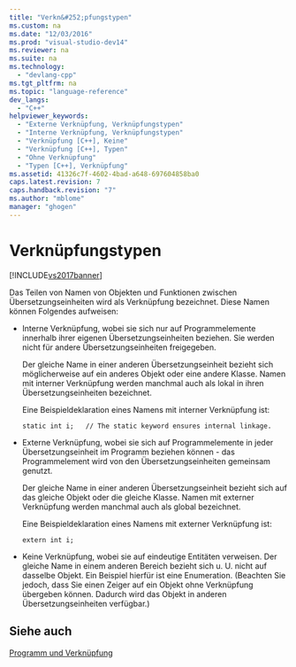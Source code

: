 ```yaml
---
title: "Verkn&#252;pfungstypen"
ms.custom: na
ms.date: "12/03/2016"
ms.prod: "visual-studio-dev14"
ms.reviewer: na
ms.suite: na
ms.technology: 
  - "devlang-cpp"
ms.tgt_pltfrm: na
ms.topic: "language-reference"
dev_langs: 
  - "C++"
helpviewer_keywords: 
  - "Externe Verknüpfung, Verknüpfungstypen"
  - "Interne Verknüpfung, Verknüpfungstypen"
  - "Verknüpfung [C++], Keine"
  - "Verknüpfung [C++], Typen"
  - "Ohne Verknüpfung"
  - "Typen [C++], Verknüpfung"
ms.assetid: 41326c7f-4602-4bad-a648-697604858ba0
caps.latest.revision: 7
caps.handback.revision: "7"
ms.author: "mblome"
manager: "ghogen"
---
```

# Verkn&#252;pfungstypen
[!INCLUDE[vs2017banner](../assembler/inline/includes/vs2017banner.md)]

Das Teilen von Namen von Objekten und Funktionen zwischen Übersetzungseinheiten wird als Verknüpfung bezeichnet.  Diese Namen können Folgendes aufweisen:  
  
-   Interne Verknüpfung, wobei sie sich nur auf Programmelemente innerhalb ihrer eigenen Übersetzungseinheiten beziehen. Sie werden nicht für andere Übersetzungseinheiten freigegeben.  
  
     Der gleiche Name in einer anderen Übersetzungseinheit bezieht sich möglicherweise auf ein anderes Objekt oder eine andere Klasse.  Namen mit interner Verknüpfung werden manchmal auch als lokal in ihren Übersetzungseinheiten bezeichnet.  
  
     Eine Beispieldeklaration eines Namens mit interner Verknüpfung ist:  
  
    ```  
    static int i;   // The static keyword ensures internal linkage.  
    ```  
  
-   Externe Verknüpfung, wobei sie sich auf Programmelemente in jeder Übersetzungseinheit im Programm beziehen können \- das Programmelement wird von den Übersetzungseinheiten gemeinsam genutzt.  
  
     Der gleiche Name in einer anderen Übersetzungseinheit bezieht sich auf das gleiche Objekt oder die gleiche Klasse.  Namen mit externer Verknüpfung werden manchmal auch als global bezeichnet.  
  
     Eine Beispieldeklaration eines Namens mit externer Verknüpfung ist:  
  
    ```  
    extern int i;  
    ```  
  
-   Keine Verknüpfung, wobei sie auf eindeutige Entitäten verweisen.  Der gleiche Name in einem anderen Bereich bezieht sich u. U. nicht auf dasselbe Objekt.  Ein Beispiel hierfür ist eine Enumeration.  \(Beachten Sie jedoch, dass Sie einen Zeiger auf ein Objekt ohne Verknüpfung übergeben können.  Dadurch wird das Objekt in anderen Übersetzungseinheiten verfügbar.\)  
  
## Siehe auch  
 [Programm und Verknüpfung](../cpp/program-and-linkage-cpp.md)